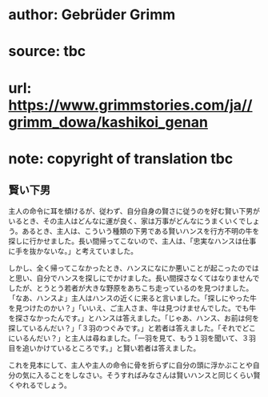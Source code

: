 # author: Gebrüder Grimm
# source: tbc
# url: https://www.grimmstories.com/ja//grimm_dowa/kashikoi_genan
# note: copyright of translation tbc

## 賢い下男 

主人の命令に耳を傾けるが、従わず、自分自身の賢さに従うのを好む賢い下男がいるとき、その主人はどんなに運が良く、家は万事がどんなにうまくいくでしょう。あるとき、主人は、こういう種類の下男である賢いハンスを行方不明の牛を探しに行かせました。長い間帰ってこないので、主人は、「忠実なハンスは仕事に手を抜かないな。」と考えていました。

しかし、全く帰ってこなかったとき、ハンスになにか悪いことが起こったのではと思い、自分でハンスを探しにでかけました。長い間探さなくてはなりませんでしたが、とうとう若者が大きな野原をあちこち走っているのを見つけました。「なあ、ハンスよ」主人はハンスの近くに来ると言いました。「探しにやった牛を見つけたのかい？」「いいえ、ご主人さま、牛は見つけませんでした。でも牛を探さなかったんです。」とハンスは答えました。「じゃあ、ハンス、お前は何を探しているんだい？」「３羽のつぐみです。」と若者は答えました。「それでどこにいるんだい？」と主人は尋ねました。「一羽を見て、もう１羽を聞いて、３羽目を追いかけているところです。」と賢い若者は答えました。

これを見本にして、主人や主人の命令に骨を折らずに自分の頭に浮かぶことや自分の気に入ることをしなさい。そうすればみなさんは賢いハンスと同じくらい賢くやれるでしょう。
